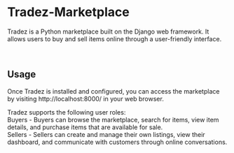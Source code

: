 # Tradez-Marketplace
Tradez is a Python marketplace built on the Django web framework. It allows users to buy and sell items online through a user-friendly interface.

<br>

## Usage
Once Tradez is installed and configured, you can access the marketplace by visiting http://localhost:8000/ in your web browser. <br>

Tradez supports the following user roles:<br>
Buyers - Buyers can browse the marketplace, search for items, view item details, and purchase items that are available for sale. <br>
Sellers - Sellers can create and manage their own listings, view their dashboard, and communicate with customers through online conversations.<br>

